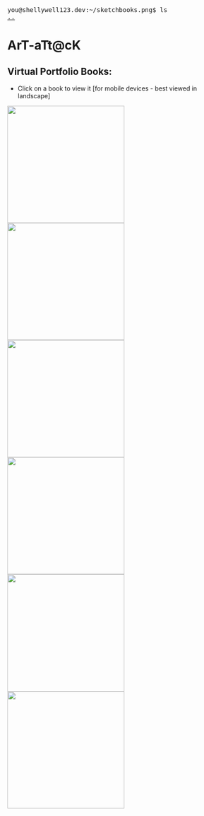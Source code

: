 <pre>
you@shellywell123.dev:~/sketchbooks.png$ ls
<a href="https://shellywell123.dev">..</a>
</pre>

# ArT-aTt@cK

## Virtual Portfolio Books:

- Click on a book to view it [for mobile devices - best viewed in landscape] 

<p float="middle">
    <a href="https://shellywell123.dev/assets/sketchbooks/Unit-1A/book.html">
        <img src="https://shellywell123.dev/assets/sketchbooks/Covers/Unit-1A.jpg" width="265" />
    </a>
    <a href="https://shellywell123.dev/assets/sketchbooks/Unit-1B/book.html">
        <img src="https://shellywell123.dev/assets/sketchbooks/Covers/Unit-1B.jpg" width="265" />
    </a>
    <a href="https://shellywell123.dev/assets/sketchbooks/Unit-2/book.html">
        <img src="https://shellywell123.dev/assets/sketchbooks/Covers/Unit-2.jpg" width="265" />
    </a>
    <a href="https://shellywell123.dev/assets/sketchbooks/Unit-4/book.html">
        <img src="https://shellywell123.dev/assets/sketchbooks/Covers/Unit-4.jpg" width="265" />
    </a>
    <a href="https://shellywell123.dev/assets/sketchbooks/Unit-X/book.html">
        <img src="https://shellywell123.dev/assets/sketchbooks/Covers/Unit-X.jpg" width="265" />
    </a>
    <a href="https://shellywell123.dev/assets/sketchbooks/Unit-Y/book.html">
        <img src="https://shellywell123.dev/assets/sketchbooks/Covers/Unit-Y.jpg" width="265" />
    </a>
</p>
